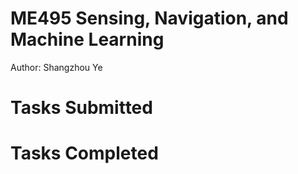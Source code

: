 # ME495 Sensing, Navigation, and Machine Learning
Author: Shangzhou Ye

# Tasks Submitted

# Tasks Completed
